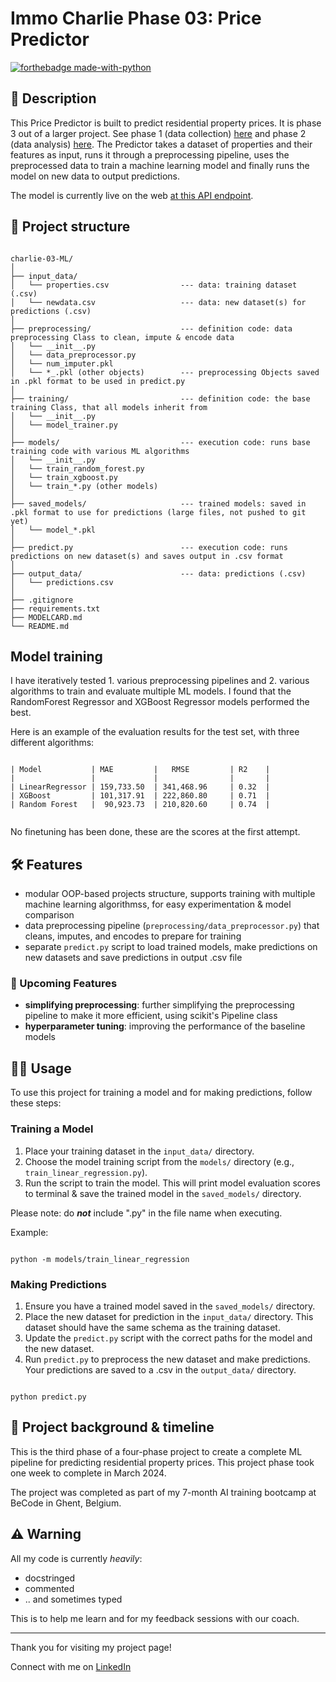 # Immo Charlie Phase 03: Price Predictor

[![forthebadge made-with-python](https://ForTheBadge.com/images/badges/made-with-python.svg)](https://www.python.org/)

## 📖 Description

This Price Predictor is built to predict residential property prices. It is phase 3 out of a larger project. See phase 1 (data collection) [here](https://github.com/emsuru/charlie-01-data-collection) and phase 2 (data analysis) [here](https://github.com/emsuru/charlie-02-data-analysis). The Predictor takes a dataset of properties and their features as input, runs it through a preprocessing pipeline, uses the preprocessed data to train a machine learning model and finally runs the model on new data to output predictions. 

The model is currently live on the web [at this API endpoint](https://github.com/emsuru/charlie-04-ML-deployment).

## 🧬 Project structure

```

charlie-03-ML/
│
├── input_data/
│   └── properties.csv                --- data: training dataset (.csv)
│   └── newdata.csv                   --- data: new dataset(s) for predictions (.csv)
│
├── preprocessing/                    --- definition code: data preprocessing Class to clean, impute & encode data
│   └── __init__.py
│   └── data_preprocessor.py
│   └── num_imputer.pkl
│   └── *_.pkl (other objects)        --- preprocessing Objects saved in .pkl format to be used in predict.py
│
├── training/                         --- definition code: the base training Class, that all models inherit from
│   └── __init__.py
│   └── model_trainer.py
│
├── models/                           --- execution code: runs base training code with various ML algorithms
│   └── __init__.py
│   └── train_random_forest.py
│   └── train_xgboost.py
│   └── train_*.py (other models)
│
├── saved_models/                     --- trained models: saved in .pkl format to use for predictions (large files, not pushed to git yet)
│   └── model_*.pkl
│
├── predict.py                        --- execution code: runs predictions on new dataset(s) and saves output in .csv format
│
├── output_data/                      --- data: predictions (.csv)
│   └── predictions.csv
│
├── .gitignore
├── requirements.txt
├── MODELCARD.md
└── README.md
```


## Model training

I have iteratively tested 1. various preprocessing pipelines and 2. various algorithms to train and evaluate multiple ML models. I found that the RandomForest Regressor and XGBoost Regressor models performed the best.

Here is an example of the evaluation results for the test set, with three different algorithms:

```

| Model           | MAE         |   RMSE         | R2    |
|                 |             |                |       |
| LinearRegressor | 159,733.50  | 341,468.96     | 0.32  |
| XGBoost         | 101,317.91  | 222,860.80     | 0.71  |
| Random Forest   |  90,923.73  | 210,820.60     | 0.74  |


```
No finetuning has been done, these are the scores at the first attempt.

## 🛠️ Features

- modular OOP-based projects structure, supports training with multiple machine learning algorithmss, for easy experimentation & model comparison
- data preprocessing pipeline (`preprocessing/data_preprocessor.py`) that cleans, imputes, and encodes to prepare for training
- separate `predict.py` script to load trained models, make predictions on new datasets and save predictions in output .csv file


### 🚀 Upcoming Features

- **simplifying preprocessing**: further simplifying the preprocessing pipeline to make it more efficient, using scikit's Pipeline class
- **hyperparameter tuning**: improving the performance of the baseline models


## 👩‍💻 Usage

To use this project for training a model and for making predictions, follow these steps:

### Training a Model

1. Place your training dataset in the `input_data/` directory.
2. Choose the model training script from the `models/` directory (e.g., `train_linear_regression.py`).
3. Run the script to train the model. This will print model evaluation scores to terminal & save the trained model in the `saved_models/` directory.

Please note: do _**not**_ include ".py" in the file name when executing.

Example:

```

python -m models/train_linear_regression

```


### Making Predictions

1. Ensure you have a trained model saved in the `saved_models/` directory.
2. Place the new dataset for prediction in the `input_data/` directory. This dataset should have the same schema as the training dataset.
3. Update the `predict.py` script with the correct paths for the model and the new dataset.
4. Run `predict.py` to preprocess the new dataset and make predictions. Your predictions are saved to a .csv in the `output_data/` directory.

```

python predict.py

```


## 📂 Project background & timeline

This is the third phase of a four-phase project to create a complete ML pipeline for predicting residential property prices. This project phase took one week to complete in March 2024.

The project was completed as part of my 7-month AI training bootcamp at BeCode in Ghent, Belgium.


## ⚠️ Warning

All my code is currently *heavily*:

- docstringed
- commented
- .. and sometimes typed

This is to help me learn and for my feedback sessions with our coach.

---

Thank you for visiting my project page!

Connect with me on [LinkedIn](https://www.linkedin.com/in/mirunasuru/)
